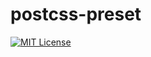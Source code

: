 # postcss-preset

[![MIT License][license-image]][license-url]

[license-image]: https://img.shields.io/badge/license-MIT-blue.svg
[license-url]: https://github.com/jamieconnolly/postcss-preset/blob/master/LICENSE
